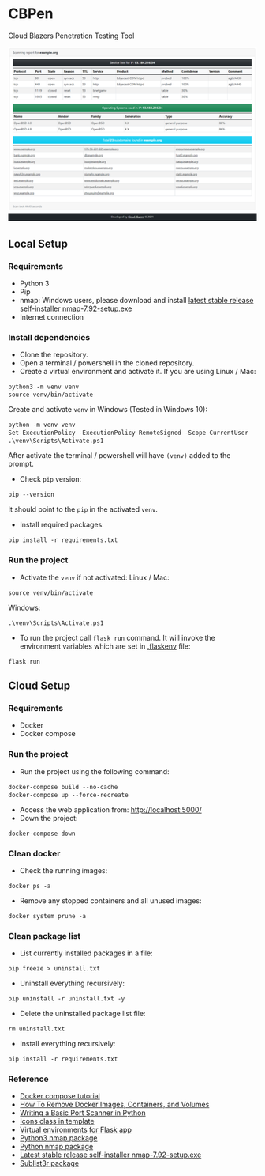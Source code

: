 # CBPen

Cloud Blazers Penetration Testing Tool

![App demo](screenshots/example.org.png)

## Local Setup

### Requirements

- Python 3
- Pip
- nmap:
  Windows users, please download and
  install [latest stable release self-installer nmap-7.92-setup.exe](https://nmap.org/dist/nmap-7.92-setup.exe)
- Internet connection

### Install dependencies

- Clone the repository.
- Open a terminal / powershell in the cloned repository.
- Create a virtual environment and activate it. If you are using Linux / Mac:

```commandline
python3 -m venv venv
source venv/bin/activate
```

Create and activate `venv` in Windows (Tested in Windows 10):

```commandline
python -m venv venv
Set-ExecutionPolicy -ExecutionPolicy RemoteSigned -Scope CurrentUser
.\venv\Scripts\Activate.ps1
```

After activate the terminal / powershell will have `(venv)` added to the prompt.

- Check `pip` version:

```commandline
pip --version
```

It should point to the `pip` in the activated `venv`.

- Install required packages:

```commandline
pip install -r requirements.txt
```

### Run the project

- Activate the `venv` if not activated:
  Linux / Mac:

```commandline
source venv/bin/activate
```

Windows:

```commandline
.\venv\Scripts\Activate.ps1
```

- To run the project call `flask run` command. It will invoke the environment variables which are set
  in [.flaskenv](./.flaskenv) file:

```commandline
flask run
```

## Cloud Setup

### Requirements

- Docker
- Docker compose

### Run the project

- Run the project using the following command:

```commandline
docker-compose build --no-cache
docker-compose up --force-recreate
```

- Access the web application from: [http://localhost:5000/](http://localhost:5000/)
- Down the project:

```commandline
docker-compose down
```

### Clean docker

- Check the running images:

```commandline
docker ps -a
```

- Remove any stopped containers and all unused images:

```commandline
docker system prune -a
```

### Clean package list

- List currently installed packages in a file:

```commandline
pip freeze > uninstall.txt
```

- Uninstall everything recursively:

```commandline
pip uninstall -r uninstall.txt -y
```

- Delete the uninstalled package list file:

```commandline
rm uninstall.txt
```

- Install everything recursively:

```commandline
pip install -r requirements.txt
```

### Reference

- [Docker compose tutorial](https://docs.docker.com/compose/gettingstarted/)
- [How To Remove Docker Images, Containers, and Volumes](https://www.digitalocean.com/community/tutorials/how-to-remove-docker-images-containers-and-volumes)
- [Writing a Basic Port Scanner in Python](https://westoahu.hawaii.edu/cyber/forensics-weekly-executive-summmaries/writing-a-basic-port-scanner-in-python/)
- [Icons class in template](https://icons.getbootstrap.com/)
- [Virtual environments for Flask app](https://flask.palletsprojects.com/en/2.0.x/installation/#virtual-environments)
- [Python3 nmap package](https://pypi.org/project/python3-nmap/)
- [Python nmap package](https://pypi.org/project/python-nmap/)
- [Latest stable release self-installer nmap-7.92-setup.exe](https://nmap.org/dist/nmap-7.92-setup.exe)
- [Sublist3r package](https://github.com/aboul3la/Sublist3r)